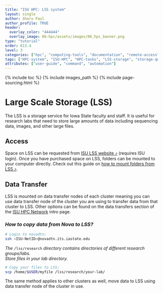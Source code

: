 ```yaml
---
title: "ISU HPC: LSS system"
layout: single
author: Sharu Paul
author_profile: TRUE
header:
  overlay_color: "444444"
  overlay_image: 06-hpc/assets/images/06_hpc_banner.png
type: "tutorial"
order: 613.4
level: 3
categories: ["hpc", "computing-tools", "documentation", "remote-access", "data-storage", "data-transfer"]
tags: ["HPC-system", "ISU-HPC", "HPC-tasks", "LSS-storage", "storage-quota", "backup", "long-term-storage", "data-move", "data-copy", "data-archiving", "access-point", "authentication-MFA", "CLI-login", "Globus", "scp", "rsync"]
attributes: ["user-guide", "command", "automation"]
---
```


{% include toc %}
{% include images_path %}
{% include page-sourcing.html %}


# Large Scale Storage (LSS)
The LSS is a storage service for Iowa State faculty and staff. It is useful for research labs that need to store large amounts of data including sequencing data, images, and other large files.


## Access

Space on LSS can be requested from <a href="https://lss.apps.it.iastate.edu/" target="_blank">ISU LSS website ⤴</a> (requires ISU login). <base class="mb">
Once you have purchased space on LSS, folders can be mounted to your computer directly. Check out this guide on <a href="https://researchit.las.iastate.edu/guides/lss/mount_folders/" target="_blank">how to mount folders from LSS ⤴</a>.


## Data Transfer
LSS is mounted on data transfer nodes of each cluster meaning you can use data transfer node of the cluster you are using to transfer data from that cluster to LSS. Other options can be found on the data transfers section of the <a class="t-links" href="613.1" section="#data-transfers">ISU HPC Network</a> intro page.


### *How to copy data from Nova to LSS?*

```bash
# Login to novadtn:
ssh <ISU-NetID>@novadtn.its.iastate.edu
```
*The* `/lss/research` *directory contains directories of different research groups/labs. <br>Store files in your lab directory.*

```bash
# Copy your files to LSS:
scp /home/$USER/myfile /lss/research/your-lab/
```

The same method applies to other clusters as well, move data to LSS using data transfer node of the cluster in use.
